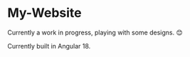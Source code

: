 # My-Website
Currently a work in progress, playing with some designs. 😊

Currently built in Angular 18.
